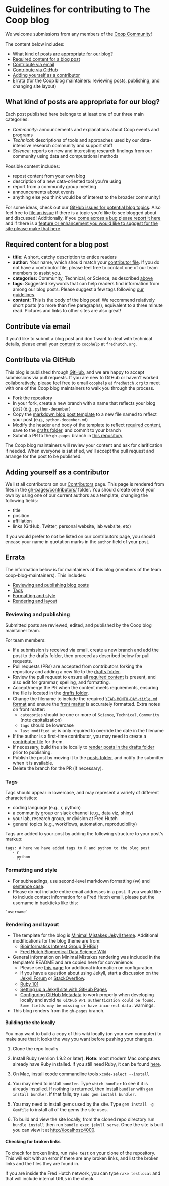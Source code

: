 # Guidelines for contributing to The Coop blog

We welcome submissions from any members of the [Coop Community](https://research.fhcrc.org/coop/en.html)!

The content below includes:
- [What kind of posts are appropriate for our blog?](#what-kind-of-posts-are-appropriate-for-our-blog)
- [Required content for a blog post](#required-content-for-a-blog-post)
- [Contribute via email](#contribute-via-email)
- [Contribute via GitHub](#contribute-via-github)
- [Adding yourself as a contributor](#adding-yourself-as-a-contributor)
- [Errata](#errata) (for the Coop blog maintainers: reviewing posts, publishing, and changing site layout)

## What kind of posts are appropriate for our blog?

Each post published here belongs to at least one of our three main categories:
 - *Community*: announcements and explanations about Coop events and programs
 - *Technical*: descriptions of tools and approaches used by our data-intensive research community and support staff
 - *Science*: reports on new and interesting research findings from our community using data and computational methods

Possible content includes:
- repost content from your own blog
- description of a new data-oriented tool you're using
- report from a community group meeting
- announcements about events
- anything else you think would be of interest to the broader community!

For some ideas, check out our [GitHub issues for potential blog topics](https://github.com/fredhutch/coop/issues?q=is%3Aissue+is%3Aopen+label%3Apost). Also feel free to [file an issue](https://github.com/FredHutch/coop/issues/new?assignees=&labels=post&template=blog-post-idea.md&title=) if there is a topic you'd like to see blogged about and discussed! Additionally, if you [come across a bug please report it here](https://github.com/FredHutch/coop/issues/new?assignees=&labels=&template=bug-report.md&title=) and if there is a [feature or enhancement you would like to suggest for the site please make that here](https://github.com/FredHutch/coop/issues/new?assignees=&labels=infrastructure&template=feature-or-enhancement-request.md&title=).

## Required content for a blog post

- **title:** A short, catchy description to entice readers
- **author:** Your name, which should match your [contributor file](#adding-yourself-as-a-contributor). If you do not have a contributor file, please feel free to contact one of our team members to assist you.
- **categories:** Community, Technical, or Science, as described [above](#what-kind-of-posts-are-appropriate-for-our-blog)
- **tags:** Suggested keywords that can help readers find information from among our blog posts. Please suggest a few tags following [our guidelines](#tags).
- **content:** This is the body of the blog post! We recommend relatively short posts (no more than five paragraphs), equivalent to a three minute read. Pictures and links to other sites are also great!

## Contribute via email

If you'd like to submit a blog post and don't want to deal with technical details, please email your [content](#required-content-for-a-blog-post) to `coophelp` at `fredhutch.org`.

## Contribute via GitHub

This blog is published through [GitHub](https://github.com), and we are happy to accept submissions via pull requests. If you are new to GitHub or haven't worked collaboratively, please feel free to email `coophelp` at `fredhutch.org` to meet with one of the Coop blog maintainers to walk you through the process.

- Fork the [repository](https://github.com/FredHutch/coop)
- In your fork, create a new branch with a name that reflects your blog post (e.g., `python-december`)
- Copy the [markdown blog post template](/drafts/TEMPLATE-post-title.md) to a new file named to reflect your post (e.g., `python-december.md`)
- Modify the header and body of the template to reflect [required content](#required-content-for-a-blog-post), save to the [drafts folder](https://github.com/FredHutch/coop/tree/gh-pages/_drafts), and commit to your branch
- Submit a PR to the `gh-pages` branch in [this repository](https://github.com/FredHutch/coop)

The Coop blog maintainers will review your content and ask for clarification if needed. When everyone is satisfied, we'll accept the pull request and arrange for the post to be published.

## Adding yourself as a contributor

We list all contributors on our [Contributors](https://fredhutch.github.io/coop/contributors/) page. This page is rendered from files in the [gh-pages/contributors/](https://github.com/FredHutch/coop/tree/gh-pages/_contributors) folder. You should create one of your own by using one of our current authors as a template, changing the following fields:
- title
- position
- affiliation
- links (GitHub, Twitter, personal website, lab website, etc)

If you would prefer to not be listed on our contributors page, you should encase your name in quotation marks in the `author` field of your post.

## Errata

The information below is for maintainers of this blog (members of the team coop-blog-maintainers). This includes:
- [Reviewing and publishing blog posts](#reviewing-and-publishing)
- [Tags](#tags)
- [Formatting and style](#formatting-and-style)
- [Rendering and layout](#rendering-and-layout)

### Reviewing and publishing

Submitted posts are reviewed, edited, and published by the Coop blog maintainer team.

For team members:

- If a submission is received via email, create a new branch and add the post to the drafts folder, then proceed as described below for pull requests.
- Pull requests (PRs) are accepted from contributors forking the repository and adding a new file to the [drafts folder](/drafts/).
- Review the pull request to ensure all [required content](#required-content-for-a-blog-post) is present, and also edit for grammar, spelling, and formatting.
- Accept/merge the PR when the content meets requirements, ensuring the file is located in the [drafts folder](/drafts/).
- Change the filename to include the required [`YEAR-MONTH-DAY-title.md` format](https://mmistakes.github.io/minimal-mistakes/docs/posts/) and ensure the [front matter](https://jekyllrb.com/docs/front-matter/) is accurately formatted. Extra notes on front matter:
  - `categories` should be one or more of `Science`, `Technical`, `Community` (note capitalization)
  - `tags` should be lowercase
  - `last_modified_at` is only required to override the date in the filename
- If the author is a first-time contributor, you may need to create a [contributor file](#adding-yourself-as-a-contributor) for them.
- If necessary, build the site locally to [render posts in the drafts folder](https://jekyllrb.com/docs/posts/#drafts) prior to publishing.
- Publish the post by moving it to the [posts folder](/posts/), and notify the submitter when it is available.
- Delete the branch for the PR (if necessary).

### Tags

Tags should appear in lowercase, and may represent a variety of different characteristics:
- coding language (e.g., r, python)
- a community group or slack channel (e.g., data viz, shiny)
- your lab, research group, or division at Fred Hutch
- general topics (e.g., workflows, automation, reproducibility)

Tags are added to your post by adding the following structure to your post's markup:
```
tags: # here we have added tags to R and python to the blog post
   - r
   - python
 ```

### Formatting and style

- For subheadings, use second-level markdown formatting (```##```) and [sentence case](https://apastyle.apa.org/style-grammar-guidelines/capitalization/sentence-case).
- Please do not include entire email addresses in a post. If you would like to include contact information for a Fred Hutch email, please put the username in backticks like this:

```
`username`
```

### Rendering and layout

- The template for the blog is [Minimal Mistakes Jekyll theme](https://github.com/mmistakes/minimal-mistakes). Additional modifications for the blog theme are from:
  - [Bioinformatics Interest Group (FHBig)](https://fredhutch.github.io/FHBig/)
  - [Fred Hutch Biomedical Data Science Wiki](https://sciwiki.fredhutch.org)
- General information on Minimal Mistakes rendering was included in the template's README and are copied here for convenience:
  - Please see [this page](https://mmistakes.github.io/minimal-mistakes/docs/configuration/) for additional information on configuration.
  - If you have a question about using Jekyll, start a discussion on the [Jekyll Forum](https://talk.jekyllrb.com/) or [StackOverflow](https://stackoverflow.com/questions/tagged/jekyll).
  - [Ruby 101](https://jekyllrb.com/docs/ruby-101/)
  - [Setting up a Jekyll site with GitHub Pages](https://jekyllrb.com/docs/github-pages/)
  - [Configuring GitHub Metadata](https://github.com/jekyll/github-metadata/blob/master/docs/configuration.md#configuration) to work properly when developing locally and avoid `No GitHub API authentication could be found. Some fields may be missing or have incorrect data.` warnings.
- This blog renders from the `gh-pages` branch.

#### Building the site locally

You may want to build a copy of this wiki locally (on your own computer) to make sure that it looks the way you want before pushing your changes.

1. Clone the repo locally
1. Install Ruby (version 1.9.2 or later).
**Note**: most modern Mac computers already have Ruby installed. If you still need Ruby,
it can be found [here](https://www.ruby-lang.org/en/downloads/).
1. On Mac, install xcode commandline tools `xcode-select --install`

1. You may need to install `bundler`. Type
   `which bundler` to see if it is already
   installed. If nothing is returned, then
   install `bundler` with `gem install bundler`.
   If that fails, try `sudo gem install bundler`.
   
1. You may need to install gems used by the site.
   Type `gem install -g Gemfile` to install all of the gems the site uses.

1. To build and view the site locally, from the cloned repo directory run
   `bundle install` then run `bundle exec jekyll serve`. Once the
   site is built you can view it at
   [http://localhost:4000](http://localhost:4000).

#### Checking for broken links

To check for broken links, run `rake test` on your clone of the repository. This will exit with an error if there are any broken links, and list the broken links and the files they are found in.

If you are inside the Fred Hutch network, you can type `rake testlocal` and that will include internal URLs in the check.
